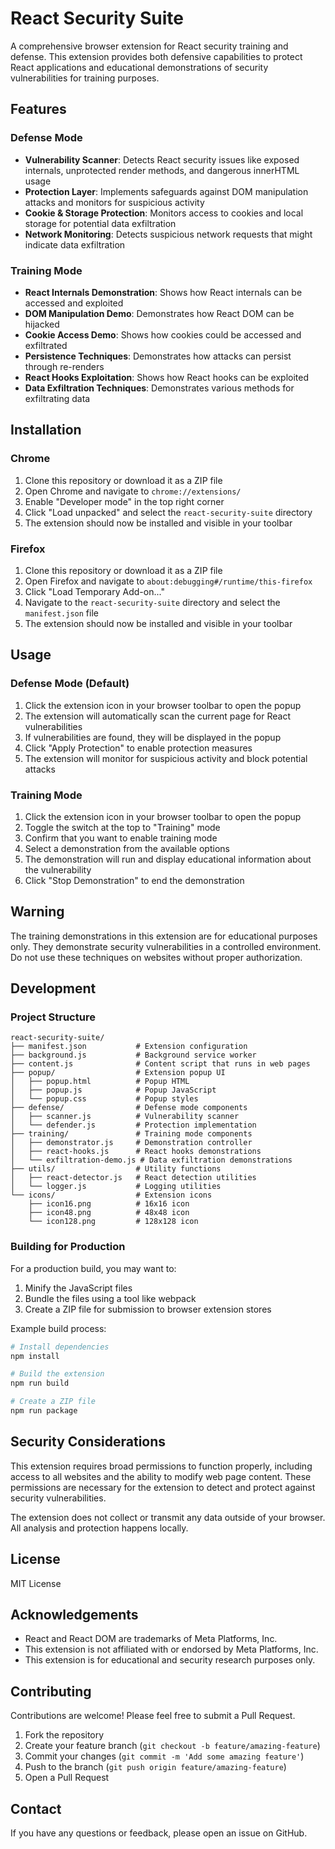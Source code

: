 # React Security Suite

A comprehensive browser extension for React security training and defense. This extension provides both defensive capabilities to protect React applications and educational demonstrations of security vulnerabilities for training purposes.

## Features

### Defense Mode

- **Vulnerability Scanner**: Detects React security issues like exposed internals, unprotected render methods, and dangerous innerHTML usage
- **Protection Layer**: Implements safeguards against DOM manipulation attacks and monitors for suspicious activity
- **Cookie & Storage Protection**: Monitors access to cookies and local storage for potential data exfiltration
- **Network Monitoring**: Detects suspicious network requests that might indicate data exfiltration

### Training Mode

- **React Internals Demonstration**: Shows how React internals can be accessed and exploited
- **DOM Manipulation Demo**: Demonstrates how React DOM can be hijacked
- **Cookie Access Demo**: Shows how cookies could be accessed and exfiltrated
- **Persistence Techniques**: Demonstrates how attacks can persist through re-renders
- **React Hooks Exploitation**: Shows how React hooks can be exploited
- **Data Exfiltration Techniques**: Demonstrates various methods for exfiltrating data

## Installation

### Chrome

1. Clone this repository or download it as a ZIP file
2. Open Chrome and navigate to `chrome://extensions/`
3. Enable "Developer mode" in the top right corner
4. Click "Load unpacked" and select the `react-security-suite` directory
5. The extension should now be installed and visible in your toolbar

### Firefox

1. Clone this repository or download it as a ZIP file
2. Open Firefox and navigate to `about:debugging#/runtime/this-firefox`
3. Click "Load Temporary Add-on..."
4. Navigate to the `react-security-suite` directory and select the `manifest.json` file
5. The extension should now be installed and visible in your toolbar

## Usage

### Defense Mode (Default)

1. Click the extension icon in your browser toolbar to open the popup
2. The extension will automatically scan the current page for React vulnerabilities
3. If vulnerabilities are found, they will be displayed in the popup
4. Click "Apply Protection" to enable protection measures
5. The extension will monitor for suspicious activity and block potential attacks

### Training Mode

1. Click the extension icon in your browser toolbar to open the popup
2. Toggle the switch at the top to "Training" mode
3. Confirm that you want to enable training mode
4. Select a demonstration from the available options
5. The demonstration will run and display educational information about the vulnerability
6. Click "Stop Demonstration" to end the demonstration

## Warning

The training demonstrations in this extension are for educational purposes only. They demonstrate security vulnerabilities in a controlled environment. Do not use these techniques on websites without proper authorization.

## Development

### Project Structure

```
react-security-suite/
├── manifest.json           # Extension configuration
├── background.js           # Background service worker
├── content.js              # Content script that runs in web pages
├── popup/                  # Extension popup UI
│   ├── popup.html          # Popup HTML
│   ├── popup.js            # Popup JavaScript
│   └── popup.css           # Popup styles
├── defense/                # Defense mode components
│   ├── scanner.js          # Vulnerability scanner
│   └── defender.js         # Protection implementation
├── training/               # Training mode components
│   ├── demonstrator.js     # Demonstration controller
│   ├── react-hooks.js      # React hooks demonstrations
│   └── exfiltration-demo.js # Data exfiltration demonstrations
├── utils/                  # Utility functions
│   ├── react-detector.js   # React detection utilities
│   └── logger.js           # Logging utilities
└── icons/                  # Extension icons
    ├── icon16.png          # 16x16 icon
    ├── icon48.png          # 48x48 icon
    └── icon128.png         # 128x128 icon
```

### Building for Production

For a production build, you may want to:

1. Minify the JavaScript files
2. Bundle the files using a tool like webpack
3. Create a ZIP file for submission to browser extension stores

Example build process:

```bash
# Install dependencies
npm install

# Build the extension
npm run build

# Create a ZIP file
npm run package
```

## Security Considerations

This extension requires broad permissions to function properly, including access to all websites and the ability to modify web page content. These permissions are necessary for the extension to detect and protect against security vulnerabilities.

The extension does not collect or transmit any data outside of your browser. All analysis and protection happens locally.

## License

MIT License

## Acknowledgements

- React and React DOM are trademarks of Meta Platforms, Inc.
- This extension is not affiliated with or endorsed by Meta Platforms, Inc.
- This extension is for educational and security research purposes only.

## Contributing

Contributions are welcome! Please feel free to submit a Pull Request.

1. Fork the repository
2. Create your feature branch (`git checkout -b feature/amazing-feature`)
3. Commit your changes (`git commit -m 'Add some amazing feature'`)
4. Push to the branch (`git push origin feature/amazing-feature`)
5. Open a Pull Request

## Contact

If you have any questions or feedback, please open an issue on GitHub.
